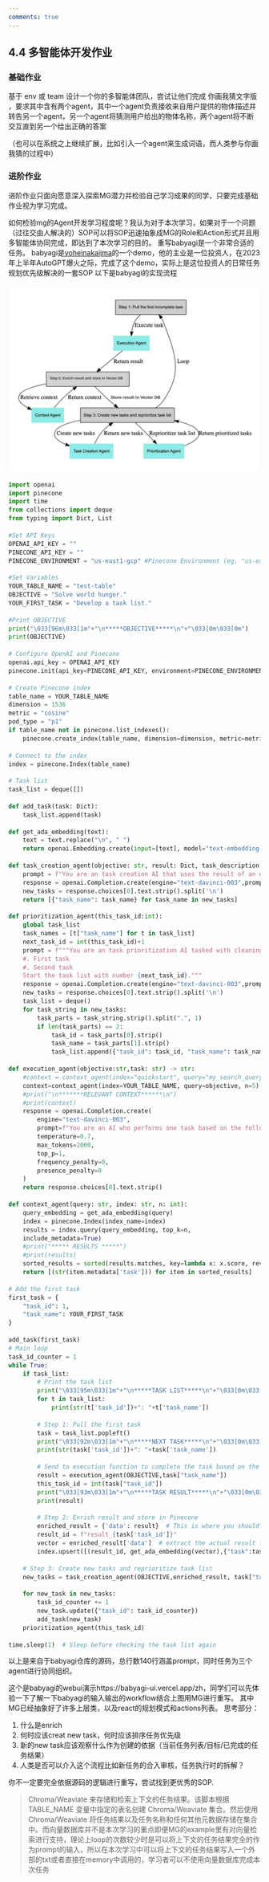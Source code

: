```yaml
---
comments: true
---
```


## 4.4 多智能体开发作业

### 基础作业

基于 env 或 team 设计一个你的多智能体团队，尝试让他们完成 你画我猜文字版 ，要求其中含有两个agent，其中一个agent负责接收来自用户提供的物体描述并转告另一个agent，另一个agent将猜测用户给出的物体名称，两个agent将不断交互直到另一个给出正确的答案

（也可以在系统之上继续扩展，比如引入一个agent来生成词语，而人类参与你画我猜的过程中）

### 进阶作业

进阶作业只面向愿意深入探索MG潜力并检验自己学习成果的同学，只要完成基础作业视为学习完成。

如何检验mg的Agent开发学习程度呢？我认为对于本次学习，如果对于一个问题（过往交由人解决的）SOP可以将SOP迅速抽象成MG的Role和Action形式并且用多智能体协同完成，即达到了本次学习的目的。 重写babyagi是一个非常合适的任务。 babyagi是[yoheinakajima](https://twitter.com/yoheinakajima)的一个demo，他的主业是一位投资人，在2023年上半年AutoGPT爆火之际，完成了这个demo，实际上是这位投资人的日常任务规划优先级解决的一套SOP 以下是babyagi的实现流程

![homework](assets/images/homework.png)

```python
import openai
import pinecone
import time
from collections import deque
from typing import Dict, List

#Set API Keys
OPENAI_API_KEY = ""
PINECONE_API_KEY = ""
PINECONE_ENVIRONMENT = "us-east1-gcp" #Pinecone Environment (eg. "us-east1-gcp")

#Set Variables
YOUR_TABLE_NAME = "test-table"
OBJECTIVE = "Solve world hunger."
YOUR_FIRST_TASK = "Develop a task list."

#Print OBJECTIVE
print("\033[96m\033[1m"+"\n*****OBJECTIVE*****\n"+"\033[0m\033[0m")
print(OBJECTIVE)

# Configure OpenAI and Pinecone
openai.api_key = OPENAI_API_KEY
pinecone.init(api_key=PINECONE_API_KEY, environment=PINECONE_ENVIRONMENT)

# Create Pinecone index
table_name = YOUR_TABLE_NAME
dimension = 1536
metric = "cosine"
pod_type = "p1"
if table_name not in pinecone.list_indexes():
    pinecone.create_index(table_name, dimension=dimension, metric=metric, pod_type=pod_type)

# Connect to the index
index = pinecone.Index(table_name)

# Task list
task_list = deque([])

def add_task(task: Dict):
    task_list.append(task)

def get_ada_embedding(text):
    text = text.replace("\n", " ")
    return openai.Embedding.create(input=[text], model="text-embedding-ada-002")["data"][0]["embedding"]

def task_creation_agent(objective: str, result: Dict, task_description: str, task_list: List[str]):
    prompt = f"You are an task creation AI that uses the result of an execution agent to create new tasks with the following objective: {objective}, The last completed task has the result: {result}. This result was based on this task description: {task_description}. These are incomplete tasks: {', '.join(task_list)}. Based on the result, create new tasks to be completed by the AI system that do not overlap with incomplete tasks. Return the tasks as an array."
    response = openai.Completion.create(engine="text-davinci-003",prompt=prompt,temperature=0.5,max_tokens=100,top_p=1,frequency_penalty=0,presence_penalty=0)
    new_tasks = response.choices[0].text.strip().split('\n')
    return [{"task_name": task_name} for task_name in new_tasks]

def prioritization_agent(this_task_id:int):
    global task_list
    task_names = [t["task_name"] for t in task_list]
    next_task_id = int(this_task_id)+1
    prompt = f"""You are an task prioritization AI tasked with cleaning the formatting of and reprioritizing the following tasks: {task_names}. Consider the ultimate objective of your team:{OBJECTIVE}. Do not remove any tasks. Return the result as a numbered list, like:
    #. First task
    #. Second task
    Start the task list with number {next_task_id}."""
    response = openai.Completion.create(engine="text-davinci-003",prompt=prompt,temperature=0.5,max_tokens=1000,top_p=1,frequency_penalty=0,presence_penalty=0)
    new_tasks = response.choices[0].text.strip().split('\n')
    task_list = deque()
    for task_string in new_tasks:
        task_parts = task_string.strip().split(".", 1)
        if len(task_parts) == 2:
            task_id = task_parts[0].strip()
            task_name = task_parts[1].strip()
            task_list.append({"task_id": task_id, "task_name": task_name})

def execution_agent(objective:str,task: str) -> str:
    #context = context_agent(index="quickstart", query="my_search_query", n=5)
    context=context_agent(index=YOUR_TABLE_NAME, query=objective, n=5)
    #print("\n*******RELEVANT CONTEXT******\n")
    #print(context)
    response = openai.Completion.create(
        engine="text-davinci-003",
        prompt=f"You are an AI who performs one task based on the following objective: {objective}. Your task: {task}\nResponse:",
        temperature=0.7,
        max_tokens=2000,
        top_p=1,
        frequency_penalty=0,
        presence_penalty=0
    )
    return response.choices[0].text.strip()

def context_agent(query: str, index: str, n: int):
    query_embedding = get_ada_embedding(query)
    index = pinecone.Index(index_name=index)
    results = index.query(query_embedding, top_k=n,
    include_metadata=True)
    #print("***** RESULTS *****")
    #print(results)
    sorted_results = sorted(results.matches, key=lambda x: x.score, reverse=True)    
    return [(str(item.metadata['task'])) for item in sorted_results]

# Add the first task
first_task = {
    "task_id": 1,
    "task_name": YOUR_FIRST_TASK
}

add_task(first_task)
# Main loop
task_id_counter = 1
while True:
    if task_list:
        # Print the task list
        print("\033[95m\033[1m"+"\n*****TASK LIST*****\n"+"\033[0m\033[0m")
        for t in task_list:
            print(str(t['task_id'])+": "+t['task_name'])

        # Step 1: Pull the first task
        task = task_list.popleft()
        print("\033[92m\033[1m"+"\n*****NEXT TASK*****\n"+"\033[0m\033[0m")
        print(str(task['task_id'])+": "+task['task_name'])

        # Send to execution function to complete the task based on the context
        result = execution_agent(OBJECTIVE,task["task_name"])
        this_task_id = int(task["task_id"])
        print("\033[93m\033[1m"+"\n*****TASK RESULT*****\n"+"\033[0m\033[0m")
        print(result)

        # Step 2: Enrich result and store in Pinecone
        enriched_result = {'data': result}  # This is where you should enrich the result if needed
        result_id = f"result_{task['task_id']}"
        vector = enriched_result['data']  # extract the actual result from the dictionary
        index.upsert([(result_id, get_ada_embedding(vector),{"task":task['task_name'],"result":result})])

    # Step 3: Create new tasks and reprioritize task list
    new_tasks = task_creation_agent(OBJECTIVE,enriched_result, task["task_name"], [t["task_name"] for t in task_list])

    for new_task in new_tasks:
        task_id_counter += 1
        new_task.update({"task_id": task_id_counter})
        add_task(new_task)
    prioritization_agent(this_task_id)

time.sleep(1)  # Sleep before checking the task list again
```

以上是来自于babyagi仓库的源码，总行数140行涵盖prompt，同时任务为三个agent进行协同组织。

这个是babyagi的webui演示https://babyagi-ui.vercel.app/zh，同学们可以先体验一下了解一下babyagi的输入输出的workflow结合上图用MG进行重写。 其中MG已经抽象好了许多上层类，以及react的规划模式和actions列表。 思考部分：

1. 什么是enrich
2. 何时应该creat new task，何时应该排序任务优先级
3. 新的new task应该观察什么作为创建的依据（当前任务列表/目标/已完成的任务结果）
4. 人类是否可以介入这个流程比如新任务的合入审核，任务执行时的拆解？

你不一定要完全依据源码的逻辑进行重写，尝试找到更优秀的SOP.

> Chroma/Weaviate 来存储和检索上下文的任务结果。该脚本根据 TABLE_NAME 变量中指定的表名创建 Chroma/Weaviate 集合。然后使用 Chroma/Weaviate 将任务结果以及任务名称和任何其他元数据存储在集合中。而向量数据库并不是本次学习的重点即便MG的example里有对向量检索进行支持，理论上loop的次数较少时是可以将上下文的任务结果完全的作为prompt的输入，所以在本次学习中可以将上下文的任务结果写入一个外部的txt或者直接在memory中调用的，学习者可以不使用向量数据库完成本次任务